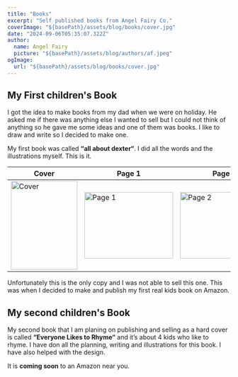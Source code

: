 ```yaml
---
title: "Books"
excerpt: "Self published books from Angel Fairy Co."
coverImage: "${basePath}/assets/blog/books/cover.jpg"
date: "2024-09-06T05:35:07.322Z"
author:
  name: Angel Fairy
  picture: "${basePath}/assets/blog/authors/af.jpeg"
ogImage:
  url: "${basePath}/assets/blog/books/cover.jpg"
---
```



## My First children's Book  

I got the idea to make books from my dad when we were on holiday. He asked me if there was anything else I wanted to sell but I could not think of anything so he gave me some ideas and one of them was books. I like to draw and write so I decided to make one. 

My first book was called **“all about dexter“**. I did all the words and the illustrations myself. This is it. 

<table class="table-auto">
  <thead>
    <tr>
      <th>Cover</th>
      <th>Page 1</th>
      <th>Page 2</th>
      <th>Page </th>
    </tr>
  </thead>
  <tbody>
    <tr>
      <td><img src="${basePath}/assets/blog/books/AllAboutDexter-cover.jpg" width="150" height="200" alt="Cover"/></td>
      <td><img src="${basePath}/assets/blog/books/AllAboutDexter-page1.jpg" width="200" height="150" alt="Page 1"/></td>
      <td><img src="${basePath}/assets/blog/books/AllAboutDexter-page2.jpg" width="200" height="150" alt="Page 2"/></td>
      <td><img src="${basePath}/assets/blog/books/AllAboutDexter-page3.jpg" width="150" height="200" alt="Page 3"/></td>
    </tr>
  </tbody>
</table>

Unfortunately this is the only copy and I was not able to sell this one. This was when I decided to make and publish my first real kids book on Amazon.  

## My second children's Book  

My second book that I am planing on publishing and selling as a hard cover is called **“Everyone Likes to Rhyme“** and it’s about 4 kids who like to rhyme. I have don all the planning, writing and illustrations for this book. I have also helped with the design.

It is **coming soon** to an Amazon near you.   
